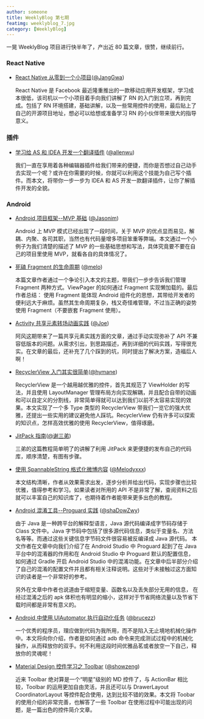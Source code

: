 ```yaml
---
author: someone
title: WeeklyBlog 第七期
featimg: weeklyblog_7.jpg
category: [WeeklyBlog]
---
```


一晃 WeeklyBlog 项目进行快半年了，产出近 80 篇文章，很赞，继续前行。

### React Native

- [React Native 从零到一个小项目](http://janggwa.cn/2016/12/13/React%20Native%20%E4%BB%8E%E9%9B%B6%E5%88%B0%E4%B8%80%E4%B8%AA%E5%B0%8F%E9%A1%B9%E7%9B%AE/)([@JangGwa](https://github.com/JangGwa))

  React Native 是 Facebook 最近隆重推出的一款移动应用开发框架，学习成本很低，该司机以一个小项目着手向我们讲解了 RN 的入门到立项，再到完成。包括了 RN 环境搭建，基础讲解，以及一些常用控件的使用，最后贴上了自己的开源项目地址，想必可以给想或准备学习 RN 的小伙伴带来很大的指导意义。

### 插件

- [学习给 AS 和 IDEA 开发一个翻译插件](http://allenwu.itscoder.com/write-a-plugin-for-idea-and-as) ([@allenwu](https://github.com/wuchangfeng))

  我们一直在享用着各种编辑器插件给我们带来的便捷，而你是否想过自己动手去实现一个呢？或许在你需要的时候，你就可以利用这个技能为自己写个插件。而本文，将带你一步一步为 IDEA 和 AS 开发一款翻译插件，让你了解插件开发的全貌。

### Android

- [Android 项目框架--MVP 基础](http://hujiandong.com/2016/12/13/android-mvp-basic/)  ([@Jasonim](https://github.com/Jasonim))

  Android 上 MVP 模式已经出现了一段时间，关于 MVP 的优点显而易见，解耦、内聚、各司其职，当然也有代码量增多项目笨重等弊端。本文通过一个小例子为我们清楚的描述了 MVP 的一些基础思想和写法，具体究竟要不要在自己的项目里使用 MVP，就看各自的具体情况了。


- [死磕 Fragment 的生命周期](https://itsmelo.github.io/2016/12/12/%E6%AD%BB%E7%A3%95%20Fragment%20%E7%9A%84%E7%94%9F%E5%91%BD%E5%91%A8%E6%9C%9F/) ([@melo](https://github.com/itsMelo))

  本篇文章作者通过一个争论引入本文的主题，带我们一步步告诉我们管理 Fragment 两种方式。ViewPager 的如何通过 Fragment 实现懒加载的。最后作者总结： 使用 Fragment 能体现 Android 组件化的思想，其带给开发者的便利远大于麻烦。虽然其生命周期复杂，栈又奇怪难管理，不过当正确的姿势使用 Fragment（不要嵌套 Fragment 使用）。


- [Activity 共享元素转场动画实践](http://extremej.itscoder.com/zoom-up-animation/) ([@Joe](http://extremej.itscoder.com/))

  阿风这期带来了一篇共享元素实践方面的文章，通过手动实现弥补了 API 不兼容低版本的问题。从需求引出，到思路描述，再到详细的代码实践，写得很充实。在文章的最后，还补充了几个踩到的坑，同时提出了解决方案，造福后人啊！


- [RecyclerView 入门其实很简单](http://hymane.itscoder.com/2016/12/03/hymane_20161204_how_to_controll_recyclerview/)([@hymane](https://github.com/hymanme))

  RecyclerView 是一个越用越优雅的控件，首先其规范了 ViewHolder 的写法，并且使用 LayoutManager 管理布局方向实现解耦，并且配合自带的动画和可以自定义的分割线，非常简单得就可以达到我们以前不太容易实现的效果。本文实现了一个多 Type 类型的 RecyclerView 带我们一览它的强大优雅，还提出一些实用的建议避免他人踩坑。RecyclerView 仍有许多可以探索的知识点，怎样高效优雅的使用 RecyclerView，值得琢磨。


- [JitPack 指南](http://imxie.cc/2016/12/04/how_to_upload_your_project_to_jitpack/)([@谢三弟](https://github.com/xcc3641))

  三弟的这篇教程简单明了的讲解了利用 JitPack 来更便捷的发布自己的代码库，顺序清楚，有图有步骤。


- [使用 SpannableString 格式化微博内容](http://melodyxxx.com/2016/12/04/use_spannablestring_format_weibo/) ([@Melodyxxx](https://github.com/melodyxxx))

  本文结构清晰，作者从效果需求出发，逐步分析并给出代码，实现步骤也比较优雅，值得参考和学习。如果读者对所用的 API 不是非常了解，查阅资料之后就可以丰富自己的知识库了，也期待着作者能带来更多出色的教程。


- [Android 混淆工具--Proguard 实践](https://shadowzwy.github.io/2016/12/04/Android%E6%B7%B7%E6%B7%86%E5%B7%A5%E5%85%B7-Proguard%E5%AE%9E%E8%B7%B5.html) ([@shaDowZwy](https://github.com/shaDowZwy))

  由于 Java 是一种跨平台的解释型语言，Java 源代码编译成字节码存储于 Class 文件中。Java 字节码中包括了很多源代码信息，类似于变量名、方法名等等。而通过这些关键信息字节码文件很容易被反编译成 Java 源代码。
  本文作者在文章中向我们介绍了在 Android Studio 中 Proguard 起到了在 Java 平台中的混淆器的作用和在 Android Studio 中 Proguard 默认的配置信息，如何通过 Gradle 开启 Android Studio 中的混淆功能。在文章中后半部分介绍了自己的混淆的配置文件并且都有相关注释说明。这些对于未接触过这方面知识的读者是一个非常好的参考。

  另外在文章中作者也说道由于缩短变量、函数名以及丢失部分无用的信息， 在经过混淆之后的 apk 体积也有明显的缩小，这样对于节省网络流量以及节省下载时间都是非常有意义的。

- [Android 中使用 UIAutomator 执行自动化任务](http://brucezz.itscoder.com/use-uiautomator-in-android) ([@brucezz](https://github.com/brucezz))

  一个优秀的程序员，理应做到代码为我所用，而不是陷入无止境地机械化操作中。本文将向你介绍，作者是如何通过 adb 命令来完成测试过程中的机械化操作，从而释放你的双手。何不利用这段时间优雅品茗或者放空一下自己，释放你的灵魂呢！


- [Material Design 控件学习之 Toolbar](http://showzeng.itscoder.com/android/2016/12/01/material-design-widget-toolbar.html) ([@showzeng](https://github.com/showzeng))

  近来 Toolbar 绝对算是一个“明星”级别的 MD 控件了，与 ActionBar 相比较，Toolbar 的运用更加自由灵活，并且还可以与 DrawerLayout CoordinatorLayout 等控件配合使用，达到比较不错的效果。本文将 Toobar 的使用介绍的非常完善，也解答了一些 Toolbar 在使用过程中可能出现的问题，是一篇出色的控件简介文章。

